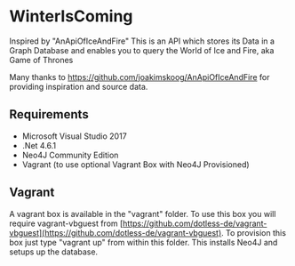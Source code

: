 # WinterIsComing

Inspired by "AnApiOfIceAndFire" This is an API which stores its Data in a Graph Database and enables you to query the World of Ice and Fire, aka Game of Thrones

Many thanks to https://github.com/joakimskoog/AnApiOfIceAndFire for providing inspiration and source data.


## Requirements

- Microsoft Visual Studio 2017
- .Net 4.6.1
- Neo4J Community Edition
- Vagrant (to use optional Vagrant Box with Neo4J Provisioned)

## Vagrant

A vagrant box is available in the "vagrant" folder. To use this box you will require vagrant-vbguest from [https://github.com/dotless-de/vagrant-vbguest](https://github.com/dotless-de/vagrant-vbguest). To provision this box just type "vagrant up" from within this folder. This installs Neo4J and setups up the database.
